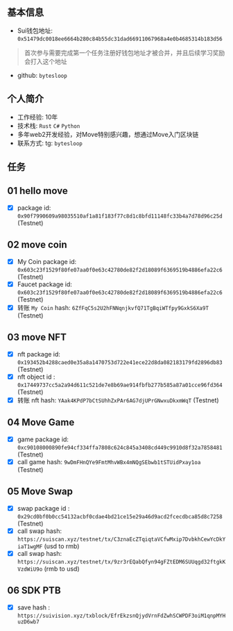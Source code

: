 ## 基本信息
- Sui钱包地址: `0x51479dc0018ee6664b280c84b55dc31dad66911067968a4e0b4685314b183d56`
> 首次参与需要完成第一个任务注册好钱包地址才被合并，并且后续学习奖励会打入这个地址
- github: `bytesloop`

## 个人简介
- 工作经验: 10年
- 技术栈: `Rust` `C#` `Python`
- 多年web2开发经验，对Move特别感兴趣，想通过Move入门区块链
- 联系方式: tg: `bytesloop` 

## 任务

##   01 hello move  
- [x] package id: `0x90f7990609a98035510af1a81f183f77c8d1c8bfd11148fc33b4a7d78d96c25d` (Testnet)

##   02 move coin
- [x] My Coin package id: `0x603c23f1529f80fe07aa0f0e63c42780de82f2d18089f6369519b4886efa22c6` (Testnet)
- [x] Faucet package id: `0x603c23f1529f80fe07aa0f0e63c42780de82f2d18089f6369519b4886efa22c6` (Testnet)
- [x] 转账 `My Coin` hash: `6ZfFqC5s2U2hFNNqnjkvfQ71TgBqiWTfpy9GxkS6Xa9T` (Testnet)

##   03 move NFT
- [x] nft package id: `0x193452b4288caed0e35a8a1470753d722e41ece22d8da082183179fd2896db83` (Testnet)
- [x] nft object id : `0x17449737cc5a2a94d611c521de7e8b69ae914fbfb277b585a87a01cce96fd364` (Testnet)
- [x] 转账 nft hash: `YAak4KPdP7bCtSUhhZxPAr6AG7djUPrGNwxuDkxmWqT` (Testnet)

##   04 Move Game
- [x] game package id: `0xc90108000890fe94cf334ffa7808c624c845a3408cd449c9910d8f32a7858481` (Testnet)
- [x] call game hash: `9wDmFHnQYe9FmtMhvWBx4mNQgSEbwb1tSTUidPxay1oa` (Testnet)

##   05 Move Swap
- [x] swap package id : `0x29cd0bf0b0cc54132acbf0cdae4bd21ce15e29a46d9acd2fcecdbca85d8c7258` (Testnet)
- [x] call swap hash: `https://suiscan.xyz/testnet/tx/C3znaEcZTqiqtaVCfwMxip7DvbkhCewYcDkYiaT1wgMF` (usd to rmb)
- [x] call swap hash: `https://suiscan.xyz/testnet/tx/9zr3rEQabQfyn94gFZtEDM6SUUqgd32ftgkKVzdWiU9o` (rmb to usd)

##   06 SDK PTB
- [x] save hash : `https://suivision.xyz/txblock/EfrEkzsnQjydVrnFdZwhSCWPDF3oiM1qnpMYHuzD6wb7`
